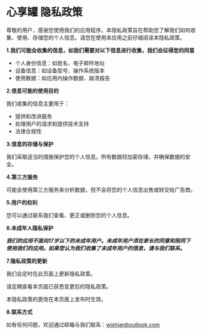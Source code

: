 # 心享罐 隐私政策

尊敬的用户，感谢您使用我们的应用程序。本隐私政策旨在帮助您了解我们如何收集、使用、存储您的个人信息。请您在使用本应用之前仔细阅读本隐私政策。

**1.我们可能会收集的信息，如我们需要对以下信息进行收集，我们会征得您的同意**

- 个人身份信息：如姓名、电子邮件地址
- 设备信息：如设备型号、操作系统版本
- 使用数据：如应用内操作数据、崩溃报告

**2.信息可能的使用目的**

我们收集的信息主要用于：
- 提供和改进服务
- 处理用户的请求和提供技术支持
- 法律合规性

**3.信息的存储与保护**

我们采取适当的措施保护您的个人信息。所有数据将加密存储，并确保数据的安全。

**4.第三方服务**

可能会使用第三方服务来分析数据，但不会将您的个人信息出售或转交给广告商。

**5.用户的权利**

您可以通过联系我们查看、更正或删除您的个人信息。

**6.未成年人隐私保护**

***我们的应用不面向17岁以下的未成年用户。未成年用户须在家长的同意和陪同下使用我们的应用。如果您认为我们收集了未成年用户的信息，请与我们联系。***

**7.隐私政策的更新**

我们会定时在此页面上更新隐私政策。

请定期查看本页面已获悉变更后的隐私政策。

本隐私政策的更改在本页面上发布时生效。

**8.联系方式**

如有任何问题，欢迎通过邮箱与我们联系：wishjar@outlook.com
